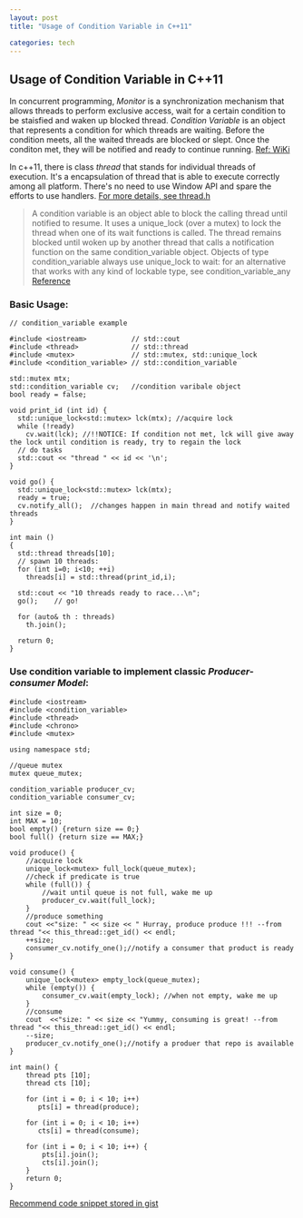 ```yaml
---
layout: post
title: "Usage of Condition Variable in C++11"

categories: tech
---
```

## Usage of Condition Variable in C++11
In concurrent programming, *Monitor* is a synchronization mechanism that allows threads to perform exclusive access, wait for a certain condition to be staisfied and waken up blocked thread. *Condition Variable* is an object that represents a condition for which threads are waiting. Before the condition meets, all the waited threads are blocked or slept. Once the conditon met, they will be notified and ready to continue running.
[Ref: WiKi](https://en.wikipedia.org/wiki/Monitor_(synchronization)#Condition_variables)

In c++11, there is class *thread* that stands for individual threads of execution. It's a encapsulation of thread that is able to execute correctly among all platform. There's no need to use Window API and spare the efforts to use handlers. [For more details, see thread.h](http://www.cplusplus.com/reference/thread/thread/)

> A condition variable is an object able to block the calling thread until notified to resume.
It uses a unique_lock (over a mutex) to lock the thread when one of its wait functions is called. The thread remains blocked until woken up by another thread that calls a notification function on the same condition_variable object.
Objects of type condition_variable always use unique_lock<mutex> to wait: for an alternative that works with any kind of lockable type, see condition_variable_any
[Reference](http://www.cplusplus.com/reference/condition_variable/condition_variable/)

### Basic Usage:

    // condition_variable example

    #include <iostream>           // std::cout
    #include <thread>             // std::thread
    #include <mutex>              // std::mutex, std::unique_lock
    #include <condition_variable> // std::condition_variable

    std::mutex mtx;
    std::condition_variable cv;   //condition varibale object
    bool ready = false;

    void print_id (int id) {
      std::unique_lock<std::mutex> lck(mtx); //acquire lock
      while (!ready) 
        cv.wait(lck); //!!NOTICE: If condition not met, lck will give away the lock until condition is ready, try to regain the lock 
      // do tasks
      std::cout << "thread " << id << '\n';
    }

    void go() {
      std::unique_lock<std::mutex> lck(mtx);
      ready = true;
      cv.notify_all();  //changes happen in main thread and notify waited threads
    }

    int main ()
    {
      std::thread threads[10];
      // spawn 10 threads:
      for (int i=0; i<10; ++i)
        threads[i] = std::thread(print_id,i);

      std::cout << "10 threads ready to race...\n";
      go();    // go!

      for (auto& th : threads)
        th.join();

      return 0;
    }

### Use condition variable to implement classic *Producer-consumer Model*:

    
    #include <iostream>
    #include <condition_variable>
    #include <thread>
    #include <chrono>
    #include <mutex>

    using namespace std;

    //queue mutex
    mutex queue_mutex;

    condition_variable producer_cv;
    condition_variable consumer_cv;

    int size = 0;
    int MAX = 10;
    bool empty() {return size == 0;}
    bool full() {return size == MAX;}

    void produce() {
        //acquire lock
        unique_lock<mutex> full_lock(queue_mutex);
        //check if predicate is true
        while (full()) {
            //wait until queue is not full, wake me up
            producer_cv.wait(full_lock); 
        }
        //produce something
        cout <<"size: " << size << " Hurray, produce produce !!! --from thread "<< this_thread::get_id() << endl;
        ++size;
        consumer_cv.notify_one();//notify a consumer that product is ready 
    }

    void consume() {    
        unique_lock<mutex> empty_lock(queue_mutex);
        while (empty()) {
            consumer_cv.wait(empty_lock); //when not empty, wake me up
        }
        //consume
        cout  <<"size: " << size << "Yummy, consuming is great! --from thread "<< this_thread::get_id() << endl;
        --size;
        producer_cv.notify_one();//notify a produer that repo is available 
    }

    int main() {
        thread pts [10];
        thread cts [10];

        for (int i = 0; i < 10; i++) 
           pts[i] = thread(produce);

        for (int i = 0; i < 10; i++)
           cts[i] = thread(consume);

        for (int i = 0; i < 10; i++) {
            pts[i].join();
            cts[i].join();
        } 
        return 0;
    }

[Recommend code snippet stored in gist](https://gist.github.com/Emilio66)
